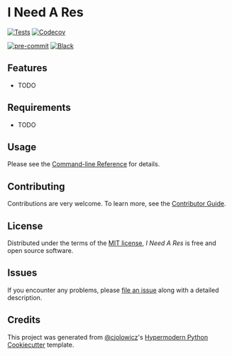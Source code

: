 # I Need A Res

<!-- [![PyPI](https://img.shields.io/pypi/v/i-need-a-res.svg)][pypi_] -->
<!-- [![Status](https://img.shields.io/pypi/status/i-need-a-res.svg)][status] -->
<!-- [![Python Version](https://img.shields.io/pypi/pyversions/i-need-a-res)][python version] -->
<!-- [![License](https://img.shields.io/pypi/l/i-need-a-res)][license] -->

<!-- [![Read the documentation at https://i-need-a-res.readthedocs.io/](https://img.shields.io/readthedocs/i-need-a-res/latest.svg?label=Read%20the%20Docs)][read the docs] -->
[![Tests](https://github.com/eng-jole/i-need-a-res/workflows/Tests/badge.svg)][tests]
[![Codecov](https://codecov.io/gh/eng-jole/i-need-a-res/branch/main/graph/badge.svg)][codecov] 

[![pre-commit](https://img.shields.io/badge/pre--commit-enabled-brightgreen?logo=pre-commit&logoColor=white)][pre-commit]
[![Black](https://img.shields.io/badge/code%20style-black-000000.svg)][black]

<!-- [pypi_]: https://pypi.org/project/i-need-a-res/ -->
<!-- [status]: https://pypi.org/project/i-need-a-res/ -->
<!-- [python version]: https://pypi.org/project/i-need-a-res -->
<!-- [read the docs]: https://i-need-a-res.readthedocs.io/ -->
[tests]: https://github.com/eng-jole/i-need-a-res/actions?workflow=Tests
[codecov]: https://app.codecov.io/gh/eng-jole/i-need-a-res
[pre-commit]: https://github.com/pre-commit/pre-commit
[black]: https://github.com/psf/black

## Features

- TODO

## Requirements

- TODO

<!-- ## Installation

You can install _I Need A Res_ via [pip] from [PyPI]:

```console
pip install i-need-a-res
``` -->

## Usage

Please see the [Command-line Reference] for details.

## Contributing

Contributions are very welcome.
To learn more, see the [Contributor Guide].

## License

Distributed under the terms of the [MIT license][license],
_I Need A Res_ is free and open source software.

## Issues

If you encounter any problems,
please [file an issue] along with a detailed description.

## Credits

This project was generated from [@cjolowicz]'s [Hypermodern Python Cookiecutter] template.

[@cjolowicz]: https://github.com/cjolowicz
[pypi]: https://pypi.org/
[hypermodern python cookiecutter]: https://github.com/cjolowicz/cookiecutter-hypermodern-python
[file an issue]: https://github.com/eng-jole/i-need-a-res/issues
[pip]: https://pip.pypa.io/

<!-- github-only -->

[license]: https://github.com/eng-jole/i-need-a-res/blob/main/LICENSE
[contributor guide]: https://github.com/eng-jole/i-need-a-res/blob/main/CONTRIBUTING.md
[command-line reference]: https://i-need-a-res.readthedocs.io/en/latest/usage.html
